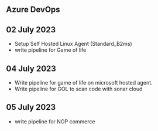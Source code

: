 Azure DevOps
----------------

## 02 July 2023

* Setup Self Hosted Linux Agent (Standard_B2ms)
* write pipeline for Game of life

## 04 July 2023

* Write pipeline for game of life on microsoft hosted agent.
* Write pipeline for GOL to scan code with sonar cloud

## 05 July 2023

* write pipeline for NOP commerce


